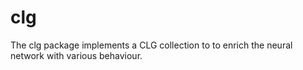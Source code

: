 # clg
The clg package implements a CLG collection to to enrich the neural network with various behaviour.
